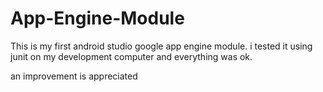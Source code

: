 # App-Engine-Module
This is my first android studio google app engine module. 
i tested it using junit on my development computer and everything was ok.

an improvement is appreciated
